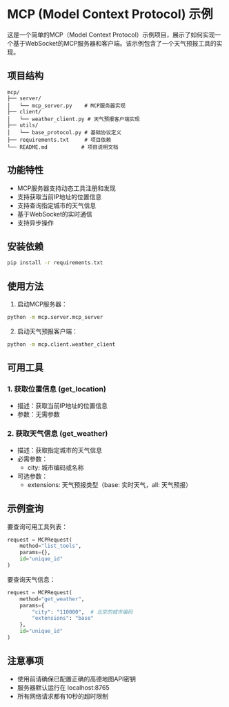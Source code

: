 # MCP (Model Context Protocol) 示例

这是一个简单的MCP（Model Context Protocol）示例项目，展示了如何实现一个基于WebSocket的MCP服务器和客户端。该示例包含了一个天气预报工具的实现。

## 项目结构

```
mcp/
├── server/
│   └── mcp_server.py    # MCP服务器实现
├── client/
│   └── weather_client.py # 天气预报客户端实现
├── utils/
│   └── base_protocol.py # 基础协议定义
├── requirements.txt     # 项目依赖
└── README.md           # 项目说明文档
```

## 功能特性

- MCP服务器支持动态工具注册和发现
- 支持获取当前IP地址的位置信息
- 支持查询指定城市的天气信息
- 基于WebSocket的实时通信
- 支持异步操作

## 安装依赖

```bash
pip install -r requirements.txt
```

## 使用方法

1. 启动MCP服务器：

```bash
python -m mcp.server.mcp_server
```

2. 启动天气预报客户端：

```bash
python -m mcp.client.weather_client
```

## 可用工具

### 1. 获取位置信息 (get_location)
- 描述：获取当前IP地址的位置信息
- 参数：无需参数

### 2. 获取天气信息 (get_weather)
- 描述：获取指定城市的天气信息
- 必需参数：
  - city: 城市编码或名称
- 可选参数：
  - extensions: 天气预报类型（base: 实时天气，all: 天气预报）

## 示例查询

要查询可用工具列表：
```python
request = MCPRequest(
    method="list_tools",
    params={},
    id="unique_id"
)
```

要查询天气信息：
```python
request = MCPRequest(
    method="get_weather",
    params={
        "city": "110000",  # 北京的城市编码
        "extensions": "base"
    },
    id="unique_id"
)
```

## 注意事项

- 使用前请确保已配置正确的高德地图API密钥
- 服务器默认运行在 localhost:8765
- 所有网络请求都有10秒的超时限制 